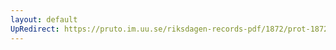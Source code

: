 ```yaml
---
layout: default
UpRedirect: https://pruto.im.uu.se/riksdagen-records-pdf/1872/prot-1872--ak--503/prot-1872--ak--503_030.pdf
---
```


